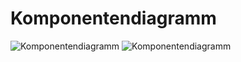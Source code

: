 # Komponentendiagramm

![Komponentendiagramm](../diagrams/out/componentDiagram.svg#only-light)
![Komponentendiagramm](../diagrams/out/componentDiagram_dark.svg#only-dark)